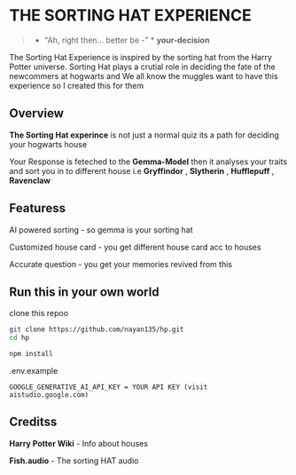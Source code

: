 # THE SORTING HAT EXPERIENCE 
> * "Ah, right then... better be -" * **your-decision**

The Sorting Hat Experience is inspired by the sorting hat from the Harry Potter universe.
Sorting Hat plays a crutial role in deciding the fate of the newcommers at hogwarts
and We all know the muggles want to have this experience so I created this for them

## Overview
**The Sorting Hat experince** is not just a normal quiz its a path for deciding your hogwarts house

Your Response is feteched to the **Gemma-Model** then it analyses your traits and sort you in to different house i.e **Gryffindor** , **Slytherin** , **Hufflepuff** , **Ravenclaw**


## Featuress
AI powered sorting - so gemma is your sorting hat

Customized house card - you get different house card acc to houses

Accurate question - you get your memories revived from this 



## Run this in your own world

clone this repoo
```bash
git clone https://github.com/nayan135/hp.git
cd hp

npm install

```
.env.example
```
GOOGLE_GENERATIVE_AI_API_KEY = YOUR API KEY (visit aistudio.google.com)
```
## Creditss
**Harry Potter Wiki** - Info about houses

**Fish.audio** - The sorting HAT audio
